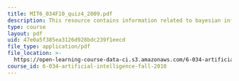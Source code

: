 ```yaml
---
title: MIT6_034F10_quiz4_2009.pdf
description: This resource contains information related to bayesian inference.
type: course
layout: pdf
uid: 47e0a5f385ea3126d928bdc239f1eecd
file_type: application/pdf
file_location: >-
  https://open-learning-course-data-ci.s3.amazonaws.com/6-034-artificial-intelligence-fall-2010/47e0a5f385ea3126d928bdc239f1eecd_MIT6_034F10_quiz4_2009.pdf
course_id: 6-034-artificial-intelligence-fall-2010
---
```

